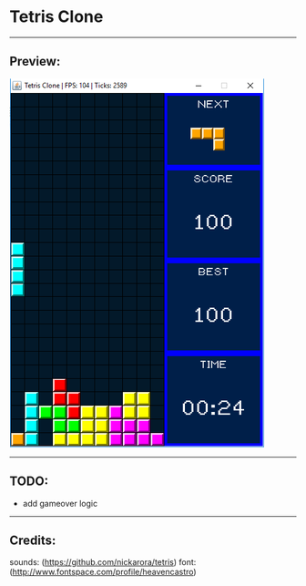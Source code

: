 # Tetris Clone

---

## Preview:

![preview](preview.png)

---

## TODO:

* add gameover logic

---

## Credits:

sounds: (https://github.com/nickarora/tetris)
font: (http://www.fontspace.com/profile/heavencastro)
